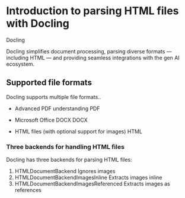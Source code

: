 # Introduction to parsing HTML files with Docling

Docling

<!-- image -->

Docling simplifies document processing, parsing diverse formats — including HTML — and providing seamless integrations with the gen AI ecosystem.

## Supported file formats

Docling supports multiple file formats..

- Advanced PDF understanding
PDF

<!-- image -->
- Microsoft Office DOCX
DOCX

<!-- image -->
- HTML files (with optional support for images)
HTML

<!-- image -->

### Three backends for handling HTML files

Docling has three backends for parsing HTML files:

1. HTMLDocumentBackend Ignores images
2. HTMLDocumentBackendImagesInline Extracts images inline
3. HTMLDocumentBackendImagesReferenced Extracts images as references